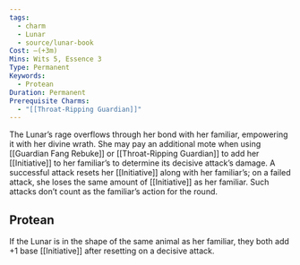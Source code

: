 ```yaml
---
tags:
  - charm
  - Lunar
  - source/lunar-book
Cost: —(+3m)
Mins: Wits 5, Essence 3
Type: Permanent
Keywords:
  - Protean
Duration: Permanent
Prerequisite Charms:
  - "[[Throat-Ripping Guardian]]"
---
```

The Lunar’s rage overflows through her bond with her familiar, empowering it with her divine wrath. She may pay an additional mote when using [[Guardian Fang Rebuke]] or [[Throat-Ripping Guardian]] to add her [[Initiative]] to her familiar’s to determine its decisive attack’s damage. A successful attack resets her [[Initiative]] along with her familiar’s; on a failed attack, she loses the same amount of [[Initiative]] as her familiar. Such attacks don’t count as the familiar’s action for the round. 
## Protean 

If the Lunar is in the shape of the same animal as her familiar, they both add +1 base [[Initiative]] after resetting on a decisive attack.